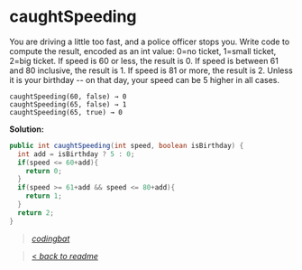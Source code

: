 # caughtSpeeding

You are driving a little too fast, and a police officer stops you. Write code to compute the result, encoded as an int value: 0=no ticket, 1=small ticket, 2=big ticket. If speed is 60 or less, the result is 0. If speed is between 61 and 80 inclusive, the result is 1. If speed is 81 or more, the result is 2. Unless it is your birthday -- on that day, your speed can be 5 higher in all cases.

```
caughtSpeeding(60, false) → 0
caughtSpeeding(65, false) → 1
caughtSpeeding(65, true) → 0
```

**Solution:**

```java
public int caughtSpeeding(int speed, boolean isBirthday) {
  int add = isBirthday ? 5 : 0;
  if(speed <= 60+add){
    return 0;
  }
  if(speed >= 61+add && speed <= 80+add){
    return 1;
  }
  return 2;
}
```

> _[codingbat](http://codingbat.com/prob/p157733)_

> [< _back to readme_](FINDREPLACEREADME)